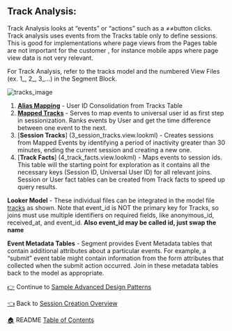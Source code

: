 ## Track Analysis: 

Track Analysis looks at “events” or “actions” such as a ≠≠button clicks. Track analysis uses events from the Tracks table only to define sessions. This is good for implementations where page views from the Pages table are not important for the customer , for instance  mobile apps where page view data is not very relevant.

For Track Analysis, refer to the tracks model and the numbered View Files (ex. 1_, 2_, 3_...) in the Segment Block. 

![tracks_image](http://gdurl.com/r6id)

1. [**Alias Mapping**](1_aliases_mapping.view.lookml) - User ID Consolidation from Tracks Table 
1. [**Mapped Tracks**](2_mapped_tracks.view.lookml) - Serves to map events to universal user id as first step in sessionization. Ranks events by User and get the time difference between one event to the next. 
1. [**Session Tracks**] (3_session_tracks.view.lookml) - Creates sessions from Mapped Events by identifying a period of inactivity greater than 30 minutes, ending the current session and creating a new one.
1. [**Track Facts**] (4_track_facts.view.lookml) - Maps events to session ids. This table will the starting point for exploration as it contains all the necessary keys (Session ID, Universal User ID) for all relevant joins. Session or User fact tables can be created from Track facts to speed up query results. 

**Looker Model** - These individual files can be integrated in the model file [tracks](tracks.model.lookml) as shown. Note that event_id is NOT the primary key for Tracks, so joins must use multiple identifiers on required fields, like anonymous_id, received_at, and event_id.  **Also event_id may be called id, just swap the name**

**Event Metadata Tables** - Segment provides Event Metadata tables that contain additional attributes about a particular events. For example, a “submit” event table might contain information from the form attributes that collected when the submit action occurred. Join in these metadata tables back to the model as appropriate. 

[:point_right:](_8_sample_advanced_design_patterns.md) Continue to [Sample Advanced Design Patterns](_8_sample_advanced_design_patterns.md)

[:point_left:](_7_session_creation_overview.md) Back to [Session Creation Overview](_7_session_creation_overview.md)

[:house:](README.md) README [Table of Contents](README.md)
